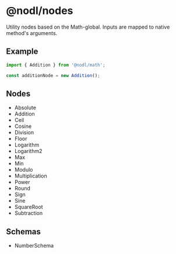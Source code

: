 # @nodl/nodes

Utility nodes based on the Math-global. Inputs are mapped to native method's arguments.

## Example

```typescript
import { Addition } from '@nodl/math';

const additionNode = new Addition();
```

## Nodes

-   Absolute
-   Addition
-   Ceil
-   Cosine
-   Division
-   Floor
-   Logarithm
-   Logarithm2
-   Max
-   Min
-   Modulo
-   Multiplication
-   Power
-   Round
-   Sign
-   Sine
-   SquareRoot
-   Subtraction

## Schemas

-   NumberSchema
